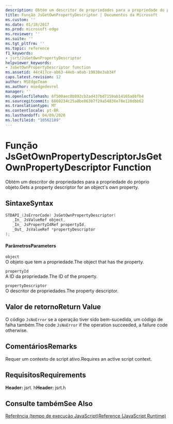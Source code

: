 ```yaml
---
description: Obtém um descritor de propriedades para a propriedade do próprio objeto.
title: Função JsGetOwnPropertyDescriptor | Documentos da Microsoft
ms.custom: ''
ms.date: 01/18/2017
ms.prod: microsoft-edge
ms.reviewer: ''
ms.suite: ''
ms.tgt_pltfrm: ''
ms.topic: reference
f1_keywords:
- jsrt/JsGetOwnPropertyDescriptor
helpviewer_keywords:
- JsGetOwnPropertyDescriptor function
ms.assetid: 44c417ce-ab63-44eb-a0ab-19838e3ab34f
caps.latest.revision: 12
author: MSEdgeTeam
ms.author: msedgedevrel
manager: ''
ms.openlocfilehash: 6f500aec8b892cb2ad437bd7159ab14165a8bfb4
ms.sourcegitcommit: 6860234c25a8be863b7f29a54838e78e120dbb62
ms.translationtype: MT
ms.contentlocale: pt-BR
ms.lasthandoff: 04/09/2020
ms.locfileid: "10562189"
---
```

# <span data-ttu-id="bc1b5-103">Função JsGetOwnPropertyDescriptor</span><span class="sxs-lookup"><span data-stu-id="bc1b5-103">JsGetOwnPropertyDescriptor Function</span></span>
<span data-ttu-id="bc1b5-104">Obtém um descritor de propriedades para a propriedade do próprio objeto.</span><span class="sxs-lookup"><span data-stu-id="bc1b5-104">Gets a property descriptor for an object's own property.</span></span>  
  
## <span data-ttu-id="bc1b5-105">Sintaxe</span><span class="sxs-lookup"><span data-stu-id="bc1b5-105">Syntax</span></span>  
  
```cpp  
STDAPI_(JsErrorCode) JsGetOwnPropertyDescriptor(  
   _In_ JsValueRef object,  
   _In_ JsPropertyIdRef propertyId,  
   _Out_ JsValueRef *propertyDescriptor  
);  
```  
  
#### <span data-ttu-id="bc1b5-106">Parâmetros</span><span class="sxs-lookup"><span data-stu-id="bc1b5-106">Parameters</span></span>  
 `object`  
 <span data-ttu-id="bc1b5-107">O objeto que tem a propriedade.</span><span class="sxs-lookup"><span data-stu-id="bc1b5-107">The object that has the property.</span></span>  
  
 `propertyId`  
 <span data-ttu-id="bc1b5-108">A ID da propriedade.</span><span class="sxs-lookup"><span data-stu-id="bc1b5-108">The ID of the property.</span></span>  
  
 `propertyDescriptor`  
 <span data-ttu-id="bc1b5-109">O descritor de propriedades.</span><span class="sxs-lookup"><span data-stu-id="bc1b5-109">The property descriptor.</span></span>  
  
## <span data-ttu-id="bc1b5-110">Valor de retorno</span><span class="sxs-lookup"><span data-stu-id="bc1b5-110">Return Value</span></span>  
 <span data-ttu-id="bc1b5-111">O código `JsNoError` se a operação tiver sido bem-sucedida, um código de falha também.</span><span class="sxs-lookup"><span data-stu-id="bc1b5-111">The code `JsNoError` if the operation succeeded, a failure code otherwise.</span></span>  
  
## <span data-ttu-id="bc1b5-112">Comentários</span><span class="sxs-lookup"><span data-stu-id="bc1b5-112">Remarks</span></span>  
 <span data-ttu-id="bc1b5-113">Requer um contexto de script ativo.</span><span class="sxs-lookup"><span data-stu-id="bc1b5-113">Requires an active script context.</span></span>  
  
## <span data-ttu-id="bc1b5-114">Requisitos</span><span class="sxs-lookup"><span data-stu-id="bc1b5-114">Requirements</span></span>  
 <span data-ttu-id="bc1b5-115">**Header:** jsrt. h</span><span class="sxs-lookup"><span data-stu-id="bc1b5-115">**Header:** jsrt.h</span></span>  
  
## <span data-ttu-id="bc1b5-116">Consulte também</span><span class="sxs-lookup"><span data-stu-id="bc1b5-116">See Also</span></span>  
 [<span data-ttu-id="bc1b5-117">Referência (tempo de execução JavaScript)</span><span class="sxs-lookup"><span data-stu-id="bc1b5-117">Reference (JavaScript Runtime)</span></span>](../chakra-hosting/reference-javascript-runtime.md)